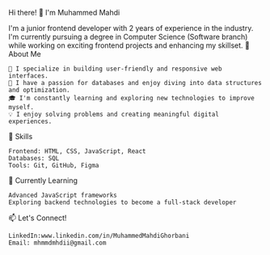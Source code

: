 Hi there! 👋 I'm Muhammed Mahdi

I'm a junior frontend developer with 2 years of experience in the industry. I'm currently pursuing a degree in Computer Science (Software branch) while working on exciting frontend projects and enhancing my skillset.
🌟 About Me

    🔭 I specialize in building user-friendly and responsive web interfaces.
    💾 I have a passion for databases and enjoy diving into data structures and optimization.
    🎓 I'm constantly learning and exploring new technologies to improve myself.
    💡 I enjoy solving problems and creating meaningful digital experiences.

🚀 Skills

    Frontend: HTML, CSS, JavaScript, React
    Databases: SQL
    Tools: Git, GitHub, Figma

🌱 Currently Learning

    Advanced JavaScript frameworks
    Exploring backend technologies to become a full-stack developer

📫 Let's Connect!

    LinkedIn:www.linkedin.com/in/MuhammedMahdiGhorbani
    Email: mhmmdmhdii@gmail.com
